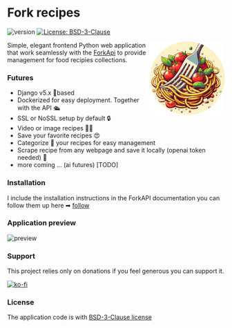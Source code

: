 # Fork recipes 

![version](https://img.shields.io/badge/version-0.1.1-green) [![License: BSD-3-Clause](https://img.shields.io/badge/License-BSD_3_Clause-red.svg)](https://opensource.org/license/bsd-3-clause) 


<img align="right" src="assets/avatar.png" height="170px" alt="Logo">

Simple, elegant frontend Python web application that work seamlessly with the [ForkApi](https://www.github.com/mikebgrep/forkapi) to provide management for food recipies collections.


### Futures
- Django v5.x 🐍based
- Dockerized for easy deployment. Together with the API 🛳
- SSL or NoSSL setup by default 🔒
- Video or image recipes 👨‍🍳
- Save your favorite recipes 😍
- Categorize 📑 your recipes for easy management
- Scrape recipe from any webpage and save it locally (openai token needed) 🤖
- more coming ... (ai futures) [TODO]

### Installation 
I include the installation instructions in the ForkAPI documentation you can follow them up here ➡ [follow](https://mikebgrep.github.io/forkapi/clients/)

### Application preview
![preview](assets/preview.gif)


### Support
This project relies only on donations if you feel generous you can support it.

[![ko-fi](https://ko-fi.com/img/githubbutton_sm.svg)](https://ko-fi.com/mikebgrep)


### License 
The application code is with [BSD-3-Clause license](https://opensource.org/license/bsd-3-clause)
